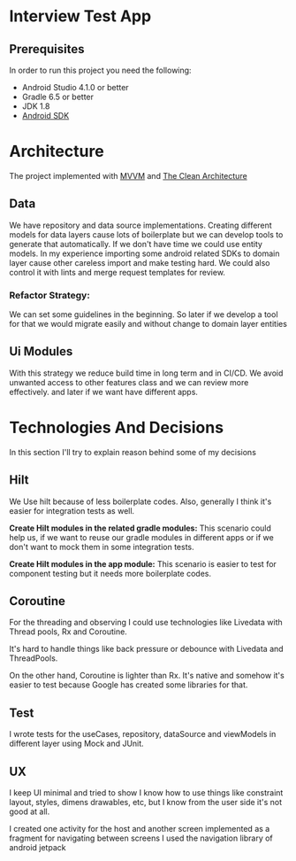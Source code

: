 Interview Test App
======================


## Prerequisites
In order to run this project you need the following:
- Android Studio 4.1.0 or better
- Gradle 6.5 or better
- JDK 1.8
- [Android SDK](https://developer.android.com/studio/index.html)



# Architecture
The project implemented with
[MVVM](https://en.wikipedia.org/wiki/Model%E2%80%93view%E2%80%93viewmodel)
and [The Clean Architecture](https://developer.foursquare.com/docs/places-api/getting-started/])


## Data
We have repository and data source implementations.
Creating different models for data layers cause lots of boilerplate but we can develop tools to
generate that automatically. If we don't have time we could use entity models. In my experience
importing some android related SDKs to domain layer cause other careless import and make testing hard.
We could also control it with lints and merge request templates for review.


### Refactor Strategy:
We can set some guidelines in the beginning.
So later if we develop a tool for that we would migrate easily and without change to domain layer entities



## Ui Modules
With this strategy we reduce build time in long term and in CI/CD.
We avoid unwanted access to other features class and we can review more effectively. and later if we want have different apps.


# Technologies And Decisions
In this section I'll try to explain reason behind some of my decisions

## Hilt
We Use hilt because of less boilerplate codes. Also, generally I think it's easier for integration tests as well.

**Create Hilt modules in the related gradle modules:**
This scenario could help us, if we want to reuse our gradle modules in different apps or
if we don't want to mock them in some integration tests.

**Create Hilt modules in the app module:**
This scenario is easier to test for component testing but it needs more boilerplate codes.


## Coroutine
For the threading and observing I could use technologies like Livedata with Thread pools, Rx and Coroutine.

It's hard to handle things like back pressure
or debounce with Livedata and ThreadPools.

On the other hand, Coroutine is lighter than Rx. It's native and somehow
it's easier to test because Google has created some libraries for that.


## Test
I wrote tests for the useCases, repository, dataSource and viewModels in different layer using Mock and JUnit.


## UX
I keep UI minimal and tried to show I know how to use things like constraint layout, styles, dimens drawables, etc, but I know from the user side it's not good at all.

I created one activity for the host and another screen implemented as a fragment
for navigating between screens I used the navigation library of android jetpack
